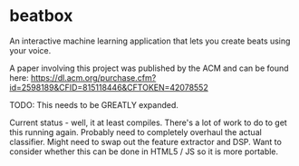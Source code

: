 # beatbox

An interactive machine learning application that lets you create beats 
using your voice.

A paper involving this project was published by the ACM and 
can be found here: 
https://dl.acm.org/purchase.cfm?id=2598189&CFID=815118446&CFTOKEN=42078552

TODO: This needs to be GREATLY expanded.

Current status - well, it at least compiles. There's a lot of work to do to get this
running again. Probably need to completely overhaul the actual 
classifier. Might need to swap out the feature extractor and DSP.
Want to consider whether this can be done in HTML5 / JS so it is more
portable.